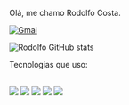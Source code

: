 Olá, me chamo Rodolfo Costa. 

[![Gmai](https://img.shields.io/badge/Gmail-D14836?style=for-the-badge&logo=gmail&logoColor=white)](rodolfocosta.dev@gmail.com)

![Rodolfo GitHub stats](https://github-readme-stats.vercel.app/api?username=Rodolfo96&show_icons=true&theme=dracula)

Tecnologias que uso:
<div><br/>
  <img src="https://img.shields.io/badge/Node.js-43853D?style=for-the-badge&logo=node.js&logoColor=white">
  <img src="https://img.shields.io/badge/JavaScript-F7DF1E?style=for-the-badge&logo=javascript&logoColor=black">
  <img src="https://img.shields.io/badge/TypeScript-007ACC?style=for-the-badge&logo=typescript&logoColor=white">
  <img src="https://img.shields.io/badge/React-20232A?style=for-the-badge&logo=react&logoColor=61DAFB">
  <img src="https://img.shields.io/badge/React_Native-20232A?style=for-the-badge&logo=react&logoColor=61DAFB">
</div>
